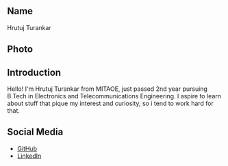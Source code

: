 ## Name
Hrutuj Turankar

## Photo

## Introduction
Hello! I'm Hrutuj Turankar from MITAOE, just passed 2nd year pursuing B.Tech in Electronics and Telecommunications Engineering. I aspire to learn about stuff that pique my interest and curiosity, so i tend to work hard for that.

## Social Media
- [GitHub](https://github.com/h-rutuj)
- [LinkedIn](https://www.linkedin.com/in/hrutuj-turankar-042a03264/)